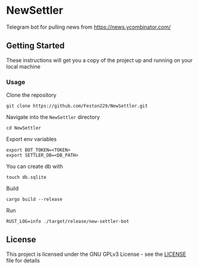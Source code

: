 # NewSettler
Telegram bot for pulling news from https://news.ycombinator.com/


## Getting Started

These instructions will get you a copy of the project up and running on your local machine

### Usage

Clone the repository
```
git clone https://github.com/Feston229/NewSettler.git
```

Navigate into the `NewSettler` directory
```
cd NewSettler
```

Export env variables
```
export BOT_TOKEN=<TOKEN>
export SETTLER_DB=<DB_PATH>
```

You can create db with
```
touch db.sqlite
```

Build
```
cargo build --release
```

Run
```
RUST_LOG=info ./target/release/new-settler-bot
```

## License

This project is licensed under the GNU GPLv3 License - see the [LICENSE](LICENSE) file for details

